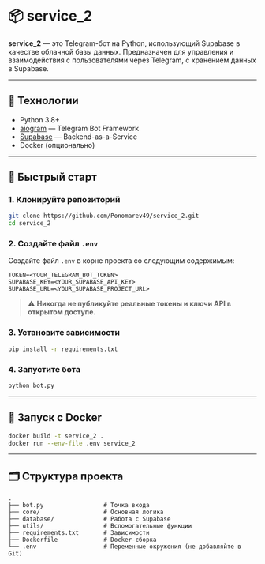 # 📦 service_2

**service_2** — это Telegram-бот на Python, использующий Supabase в качестве облачной базы данных. Предназначен для управления и взаимодействия с пользователями через Telegram, с хранением данных в Supabase.

---

## 🔧 Технологии

- Python 3.8+
- [aiogram](https://github.com/aiogram/aiogram) — Telegram Bot Framework
- [Supabase](https://supabase.com) — Backend-as-a-Service
- Docker (опционально)

---

## 🚀 Быстрый старт

### 1. Клонируйте репозиторий

```bash
git clone https://github.com/Ponomarev49/service_2.git
cd service_2
```

### 2. Создайте файл `.env`

Создайте файл `.env` в корне проекта со следующим содержимым:

```env
TOKEN=<YOUR_TELEGRAM_BOT_TOKEN>
SUPABASE_KEY=<YOUR_SUPABASE_API_KEY>
SUPABASE_URL=<YOUR_SUPABASE_PROJECT_URL>
```

> ⚠️ **Никогда не публикуйте реальные токены и ключи API в открытом доступе.**

### 3. Установите зависимости

```bash
pip install -r requirements.txt
```

### 4. Запустите бота

```bash
python bot.py
```

---

## 🐳 Запуск с Docker

```bash
docker build -t service_2 .
docker run --env-file .env service_2
```

---

## 🗂 Структура проекта

```
.
├── bot.py                 # Точка входа
├── core/                  # Основная логика
├── database/              # Работа с Supabase
├── utils/                 # Вспомогательные функции
├── requirements.txt       # Зависимости
├── Dockerfile             # Docker-сборка
└── .env                   # Переменные окружения (не добавляйте в Git)
```
